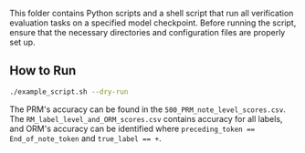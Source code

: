 This folder contains Python scripts and a shell script that run all verification evaluation tasks on a specified model checkpoint. Before running the script, ensure that the necessary directories and configuration files are properly set up.

## How to Run
```bash
./example_script.sh --dry-run
```

The PRM's accuracy can be found in the `500_PRM_note_level_scores.csv`. The `RM_label_level_and_ORM_scores.csv` contains accuracy for all labels, and ORM's accuracy can be identified where `preceding_token == End_of_note_token` and `true_label == +`.
